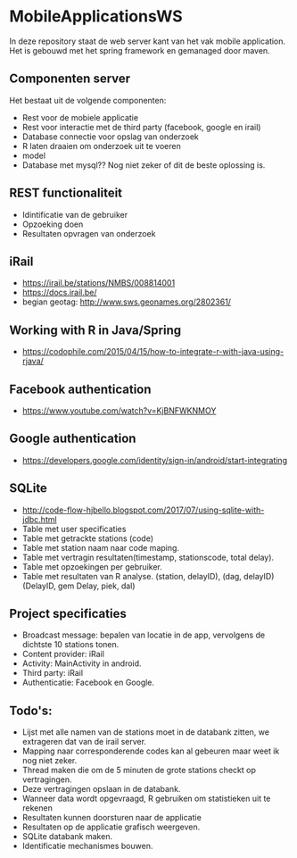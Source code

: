 # MobileApplicationsWS

In deze repository staat de web server kant van het vak mobile application.
Het is gebouwd met het spring framework en gemanaged door maven.


## Componenten server
Het bestaat uit de volgende componenten:

* Rest voor de mobiele applicatie
* Rest voor interactie met de third party (facebook, google en irail)
* Database connectie voor opslag van onderzoek
* R laten draaien om onderzoek uit te voeren
* model
* Database met mysql?? Nog niet zeker of dit de beste oplossing is. 

## REST functionaliteit
* Idintificatie van de gebruiker
* Opzoeking doen
* Resultaten opvragen van onderzoek

## iRail
* https://irail.be/stations/NMBS/008814001
* https://docs.irail.be/
* begian geotag: http://www.sws.geonames.org/2802361/

## Working with R in Java/Spring
* https://codophile.com/2015/04/15/how-to-integrate-r-with-java-using-rjava/

## Facebook authentication
* https://www.youtube.com/watch?v=KjBNFWKNMOY

## Google authentication
* https://developers.google.com/identity/sign-in/android/start-integrating

## SQLite
* http://code-flow-hjbello.blogspot.com/2017/07/using-sqlite-with-jdbc.html
* Table met user specificaties
* Table met getrackte stations (code)
* Table met station naam naar code maping.
* Table met vertragin resultaten(timestamp, stationscode, total delay).
* Table met opzoekingen per gebruiker.
* Table met resultaten van R analyse. (station, delayID), (dag, delayID) (DelayID, gem Delay, piek, dal)

## Project specificaties
* Broadcast message: bepalen van locatie in de app, vervolgens de dichtste 10 stations tonen.
* Content provider: iRail
* Activity: MainActivity in android.
* Third party: iRail
* Authenticatie: Facebook en Google.

## Todo's:
* Lijst met alle namen van de stations moet in de databank zitten, we extrageren dat van de irail server.
* Mapping naar corresponderende codes kan al gebeuren maar weet ik nog niet zeker.
* Thread maken die om de 5 minuten de grote stations checkt op vertragingen.
* Deze vertragingen opslaan in de databank.
* Wanneer data wordt opgevraagd, R gebruiken om statistieken uit te rekenen
* Resultaten kunnen doorsturen naar de applicatie
* Resultaten op de applicatie grafisch weergeven.
* SQLite databank maken.
* Identificatie mechanismes bouwen.
